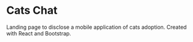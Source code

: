 # Cats Chat

Landing page to disclose a mobile application of cats adoption.
Created with React and Bootstrap.
